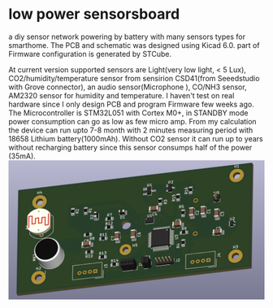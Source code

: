 # low power sensorsboard
a diy sensor network powering by battery with many sensors types for smarthome.
The PCB and schematic was designed using Kicad 6.0.
part of Firmware configuration is generated by STCube.

At current version supported sensors are Light(very low light, < 5 Lux), 
CO2/humidity/temperature sensor from sensirion CSD41(from Seeedstudio
with Grove connector), an audio sensor(Microphone ), CO/NH3 sensor, AM2320 sensor for humidity and temperature.
I haven't test on real hardware since I only design PCB and program Firmware few weeks ago.
The Microcontroller is STM32L051 with Cortex M0+, in STANDBY mode power consumption can go as low as few micro amp.
From my calculation the device can run upto 7-8 month with 2 minutes measuring period with
 18658 Lithium battery(1000mAh). Without CO2 sensor it can run up to years without recharging
  battery since this sensor consumps half of the power (35mA).
![alt text](https://github.com/thangheo/lpsensorsboard/blob/main/images/pcb1.png?raw=true)
